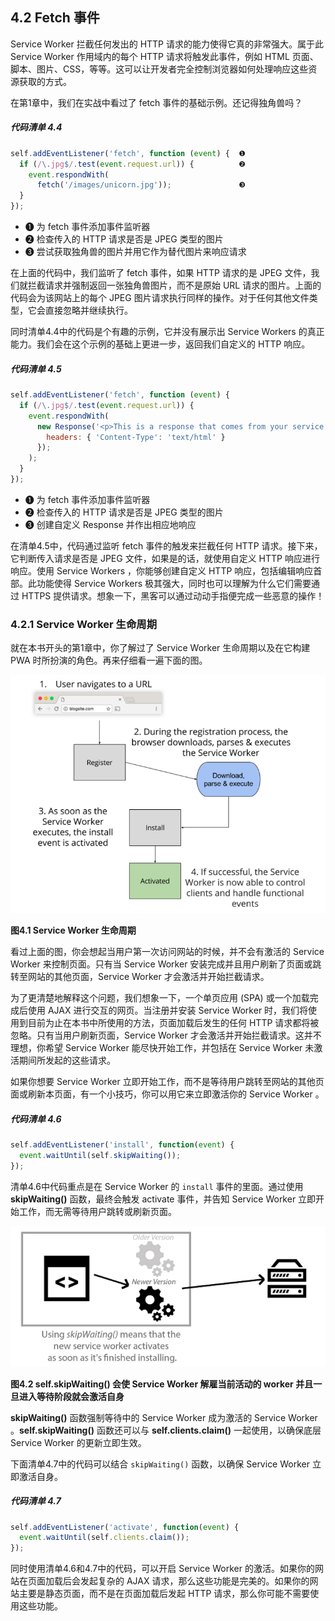 ## 4.2 Fetch 事件

Service Worker 拦截任何发出的 HTTP 请求的能力使得它真的非常强大。属于此 Service Worker 作用域内的每个 HTTP 请求将触发此事件，例如 HTML 页面、脚本、图片、CSS，等等。这可以让开发者完全控制浏览器如何处理响应这些资源获取的方式。

在第1章中，我们在实战中看过了 fetch 事件的基础示例。还记得独角兽吗？

##### 代码清单 4.4

```javascript
self.addEventListener('fetch', function (event) {  ❶
  if (/\.jpg$/.test(event.request.url)) {          ❷
    event.respondWith(
      fetch('/images/unicorn.jpg'));               ❸
  }
});
```

* ❶ 为 fetch 事件添加事件监听器
* ❷ 检查传入的 HTTP 请求是否是 JPEG 类型的图片
* ❸ 尝试获取独角兽的图片并用它作为替代图片来响应请求

在上面的代码中，我们监听了 fetch 事件，如果 HTTP 请求的是 JPEG 文件，我们就拦截请求并强制返回一张独角兽图片，而不是原始 URL 请求的图片。上面的代码会为该网站上的每个 JPEG 图片请求执行同样的操作。对于任何其他文件类型，它会直接忽略并继续执行。

同时清单4.4中的代码是个有趣的示例，它并没有展示出 Service Workers 的真正能力。我们会在这个示例的基础上更进一步，返回我们自定义的 HTTP 响应。

##### 代码清单 4.5

```javascript
self.addEventListener('fetch', function (event) {                                        ❶
  if (/\.jpg$/.test(event.request.url)) {                                                ❷
    event.respondWith(
      new Response('<p>This is a response that comes from your service worker!</p>', {
        headers: { 'Content-Type': 'text/html' }                                         ❸
      });
    );
  }
});
```

* ❶ 为 fetch 事件添加事件监听器
* ❷ 检查传入的 HTTP 请求是否是 JPEG 类型的图片
* ❸ 创建自定义 Response 并作出相应地响应

在清单4.5中，代码通过监听 fetch 事件的触发来拦截任何 HTTP 请求。接下来，它判断传入请求是否是 JPEG 文件，如果是的话，就使用自定义 HTTP 响应进行响应。使用 Service Workers ，你能够创建自定义 HTTP 响应，包括编辑响应首部。此功能使得 Service Workers 极其强大，同时也可以理解为什么它们需要通过 HTTPS 提供请求。想象一下，黑客可以通过动动手指便完成一些恶意的操作！

### 4.2.1 Service Worker 生命周期

就在本书开头的第1章中，你了解过了 Service Worker 生命周期以及在它构建 PWA 时所扮演的角色。再来仔细看一遍下面的图。

![Figure 4.1](../assets/figure4.1.png)

**图4.1 Service Worker 生命周期**

看过上面的图，你会想起当用户第一次访问网站的时候，并不会有激活的 Service Worker 来控制页面。只有当 Service Worker 安装完成并且用户刷新了页面或跳转至网站的其他页面，Service Worker 才会激活并开始拦截请求。

为了更清楚地解释这个问题，我们想象一下，一个单页应用 (SPA) 或一个加载完成后使用 AJAX 进行交互的网页。当注册并安装 Service Worker 时，我们将使用到目前为止在本书中所使用的方法，页面加载后发生的任何 HTTP 请求都将被忽略。只有当用户刷新页面，Service Worker 才会激活并开始拦截请求。这并不理想，你希望 Service Worker 能尽快开始工作，并包括在 Service Worker 未激活期间所发起的这些请求。

如果你想要 Service Worker 立即开始工作，而不是等待用户跳转至网站的其他页面或刷新本页面，有一个小技巧，你可以用它来立即激活你的 Service Worker 。

##### 代码清单 4.6

```javascript
self.addEventListener('install', function(event) {
  event.waitUntil(self.skipWaiting());
});
```

清单4.6中代码重点是在 Service Worker 的 `install` 事件的里面。通过使用 **skipWaiting()** 函数，最终会触发 activate 事件，并告知 Service Worker  立即开始工作，而无需等待用户跳转或刷新页面。

![Figure 4.2](../assets/figure4.2.png)

**图4.2 self.skipWaiting() 会使 Service Worker 解雇当前活动的 worker 并且一旦进入等待阶段就会激活自身**

**skipWaiting()** 函数强制等待中的 Service Worker 成为激活的 Service Worker 。**self.skipWaiting()** 函数还可以与 **self.clients.claim()** 一起使用，以确保底层 Service Worker 的更新立即生效。

下面清单4.7中的代码可以结合 `skipWaiting()` 函数，以确保 Service Worker 立即激活自身。

##### 代码清单 4.7

```javascript
self.addEventListener('activate', function(event) {
  event.waitUntil(self.clients.claim());
});
```

同时使用清单4.6和4.7中的代码，可以开启 Service Worker 的激活。如果你的网站在页面加载后会发起复杂的 AJAX 请求，那么这些功能是完美的。如果你的网站主要是静态页面，而不是在页面加载后发起 HTTP 请求，那么你可能不需要使用这些功能。